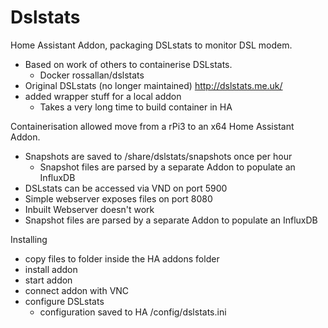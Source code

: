 # Dslstats
Home Assistant Addon, packaging DSLstats to monitor DSL modem.

- Based on work of others to containerise DSLstats.
  - Docker rossallan/dslstats
- Original DSLstats (no longer maintained) http://dslstats.me.uk/
- added wrapper stuff for a local addon
  - Takes a very long time to build container in HA
  
Containerisation allowed move from a rPi3 to an x64 Home Assistant Addon.
- Snapshots are saved to /share/dslstats/snapshots once per hour
  - Snapshot files are parsed by a separate Addon to populate an InfluxDB
- DSLstats can be accessed via VND on port 5900
- Simple webserver exposes files on port 8080
- Inbuilt Webserver doesn't work
- Snapshot files are parsed by a separate Addon to populate an InfluxDB

Installing
- copy files to folder inside the HA addons folder
- install addon
- start addon
- connect addon with VNC
- configure DSLstats
  - configuration saved to HA /config/dslstats.ini

